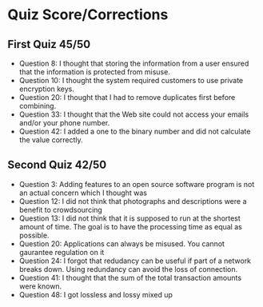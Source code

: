 # Quiz Score/Corrections
## First Quiz 45/50
- Question 8: I thought that storing the information from a user ensured that the information is protected from misuse.
- Question 10: I thought the system required customers to use private encryption keys.
- Question 20: I thought that I had to remove duplicates first before combining.
- Question 33: I thought that the Web site could not access your emails and/or your phone number.
- Question 42: I added a one to the binary number and did not calculate the value correctly.
## Second Quiz 42/50
- Question 3: Adding features to an open source software program is not an actual concern which I thought was
- Question 12: I did not think that photographs and descriptions were a benefit to crowdsourcing
- Question 13: I did not think that it is supposed to run at the shortest amount of time. The goal is to have the processing time as equal as possible.
- Question 20: Applications can always be misused. You cannot gaurantee regulation on it
- Question 24: I forgot that redudancy can be useful if part of a network breaks down. Using redundancy can avoid the loss of connection.
- Question 41: I thought that the sum of the total transaction amounts were known.
- Question 48: I got lossless and lossy mixed up